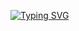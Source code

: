 [![Typing SVG](https://readme-typing-svg.herokuapp.com?font=Fira+Code&pause=1000&width=435&lines=KolBoy+better+than+DanBog!;P.S.+HABR+rershaet)](https://git.io/typing-svg)

